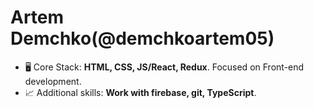 # **Artem Demchko(@demchkoartem05)**
* 🖥️ Core Stack: **HTML, CSS, JS/React, Redux**. Focused on Front-end development.
* 📈 Additional skills: **Work with firebase, git, TypeScript**.
